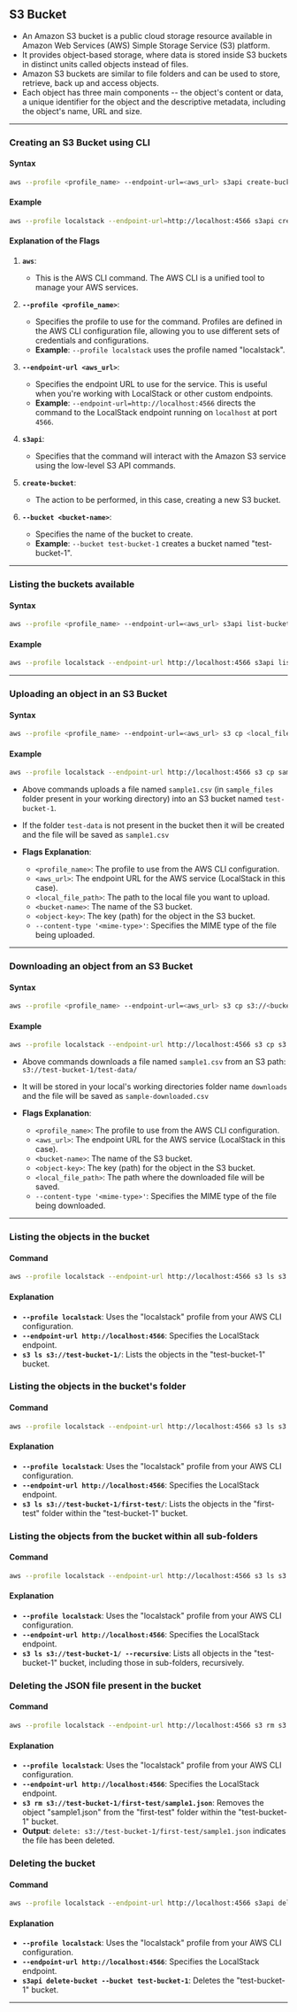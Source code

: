 ## S3 Bucket
- An Amazon S3 bucket is a public cloud storage resource available in Amazon Web Services (AWS) Simple Storage Service (S3) platform.
- It provides object-based storage, where data is stored inside S3 buckets in distinct units called objects instead of files.
- Amazon S3 buckets are similar to file folders and can be used to store, retrieve, back up and access objects.
- Each object has three main components -- the object's content or data, a unique identifier for the object and the descriptive metadata, including the object's name, URL and size.

---

### Creating an S3 Bucket using CLI

#### Syntax
  ```bash
  aws --profile <profile_name> --endpoint-url=<aws_url> s3api create-bucket --bucket <bucket-name>
  ```

#### Example
  ```bash
  aws --profile localstack --endpoint-url=http://localhost:4566 s3api create-bucket --bucket test-bucket-1
  ```

#### Explanation of the Flags

1. **`aws`**:
   - This is the AWS CLI command. The AWS CLI is a unified tool to manage your AWS services.

2. **`--profile <profile_name>`**:
   - Specifies the profile to use for the command. Profiles are defined in the AWS CLI configuration file, allowing you to use different sets of credentials and configurations.
   - **Example**: `--profile localstack` uses the profile named "localstack".

3. **`--endpoint-url <aws_url>`**:
   - Specifies the endpoint URL to use for the service. This is useful when you're working with LocalStack or other custom endpoints.
   - **Example**: `--endpoint-url=http://localhost:4566` directs the command to the LocalStack endpoint running on `localhost` at port `4566`.

4. **`s3api`**:
   - Specifies that the command will interact with the Amazon S3 service using the low-level S3 API commands.

5. **`create-bucket`**:
   - The action to be performed, in this case, creating a new S3 bucket.

6. **`--bucket <bucket-name>`**:
   - Specifies the name of the bucket to create.
   - **Example**: `--bucket test-bucket-1` creates a bucket named "test-bucket-1".

---

### Listing the buckets available

#### Syntax
  ```bash
  aws --profile <profile_name> --endpoint-url=<aws_url> s3api list-buckets
  ```

#### Example
  ```bash
  aws --profile localstack --endpoint-url http://localhost:4566 s3api list-buckets
  ```

---

### Uploading an object in an S3 Bucket

#### Syntax
  ```bash
  aws --profile <profile_name> --endpoint-url=<aws_url> s3 cp <local_file_path> s3://<bucket-name>/<object-key> --content-type '<mime-type>'
  ```

#### Example
  ```bash
  aws --profile localstack --endpoint-url http://localhost:4566 s3 cp sample_files/sample1.csv s3://test-bucket-1/test-data/sample1.csv --content-type 'text/csv'
  ```
  - Above commands uploads a file named `sample1.csv` (in `sample_files` folder present in your working directory) into an S3 bucket named `test-bucket-1`.
  - If the folder `test-data` is not present in the bucket then it will be created and the file will be saved as `sample1.csv`   

- **Flags Explanation**:
  - `<profile_name>`: The profile to use from the AWS CLI configuration.
  - `<aws_url>`: The endpoint URL for the AWS service (LocalStack in this case).
  - `<local_file_path>`: The path to the local file you want to upload.
  - `<bucket-name>`: The name of the S3 bucket.
  - `<object-key>`: The key (path) for the object in the S3 bucket.
  - `--content-type '<mime-type>'`: Specifies the MIME type of the file being uploaded.

---

### Downloading an object from an S3 Bucket

#### Syntax
  ```bash
  aws --profile <profile_name> --endpoint-url=<aws_url> s3 cp s3://<bucket-name>/<object-key> <local_file_path> --content-type '<mime-type>'
  ```

#### Example
  ```bash
  aws --profile localstack --endpoint-url http://localhost:4566 s3 cp s3://test-bucket-1/test-data/sample1.csv downloads/sample-downloaded.csv --content-type 'text/csv'
  ```
  - Above commands downloads a file named `sample1.csv` from an S3 path: `s3://test-bucket-1/test-data/`
  - It will be stored in your local's working directories folder name `downloads` and the file will be saved as `sample-downloaded.csv`   

- **Flags Explanation**:
  - `<profile_name>`: The profile to use from the AWS CLI configuration.
  - `<aws_url>`: The endpoint URL for the AWS service (LocalStack in this case).
  - `<bucket-name>`: The name of the S3 bucket.
  - `<object-key>`: The key (path) for the object in the S3 bucket.
  - `<local_file_path>`: The path where the downloaded file will be saved.
  - `--content-type '<mime-type>'`: Specifies the MIME type of the file being downloaded.

---

### Listing the objects in the bucket

#### Command
```bash
aws --profile localstack --endpoint-url http://localhost:4566 s3 ls s3://test-bucket-1/
```

#### Explanation
- **`--profile localstack`**: Uses the "localstack" profile from your AWS CLI configuration.
- **`--endpoint-url http://localhost:4566`**: Specifies the LocalStack endpoint.
- **`s3 ls s3://test-bucket-1/`**: Lists the objects in the "test-bucket-1" bucket.

### Listing the objects in the bucket's folder

#### Command
  ```bash
  aws --profile localstack --endpoint-url http://localhost:4566 s3 ls s3://test-bucket-1/first-test/
  ```

#### Explanation
- **`--profile localstack`**: Uses the "localstack" profile from your AWS CLI configuration.
- **`--endpoint-url http://localhost:4566`**: Specifies the LocalStack endpoint.
- **`s3 ls s3://test-bucket-1/first-test/`**: Lists the objects in the "first-test" folder within the "test-bucket-1" bucket.

### Listing the objects from the bucket within all sub-folders

#### Command
  ```bash
  aws --profile localstack --endpoint-url http://localhost:4566 s3 ls s3://test-bucket-1/ --recursive
  ```

#### Explanation
- **`--profile localstack`**: Uses the "localstack" profile from your AWS CLI configuration.
- **`--endpoint-url http://localhost:4566`**: Specifies the LocalStack endpoint.
- **`s3 ls s3://test-bucket-1/ --recursive`**: Lists all objects in the "test-bucket-1" bucket, including those in sub-folders, recursively.

### Deleting the JSON file present in the bucket

#### Command
  ```bash
  aws --profile localstack --endpoint-url http://localhost:4566 s3 rm s3://test-bucket-1/first-test/sample1.json
  ```

#### Explanation
- **`--profile localstack`**: Uses the "localstack" profile from your AWS CLI configuration.
- **`--endpoint-url http://localhost:4566`**: Specifies the LocalStack endpoint.
- **`s3 rm s3://test-bucket-1/first-test/sample1.json`**: Removes the object "sample1.json" from the "first-test" folder within the "test-bucket-1" bucket.
- **Output**: `delete: s3://test-bucket-1/first-test/sample1.json` indicates the file has been deleted.

### Deleting the bucket

#### Command
  ```bash
  aws --profile localstack --endpoint-url http://localhost:4566 s3api delete-bucket --bucket test-bucket-1
  ```

#### Explanation
- **`--profile localstack`**: Uses the "localstack" profile from your AWS CLI configuration.
- **`--endpoint-url http://localhost:4566`**: Specifies the LocalStack endpoint.
- **`s3api delete-bucket --bucket test-bucket-1`**: Deletes the "test-bucket-1" bucket.

---
